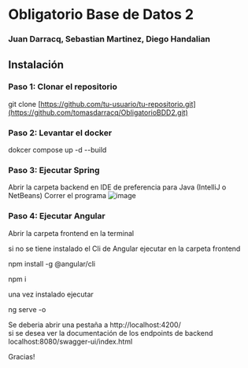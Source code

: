 # Obligatorio Base de Datos 2
###   Juan Darracq, Sebastian Martinez, Diego Handalian
## Instalación

### Paso 1: Clonar el repositorio

git clone [https://github.com/tu-usuario/tu-repositorio.git](https://github.com/tomasdarracq/ObligatorioBDD2.git)

### Paso 2: Levantar el docker
dokcer compose up -d --build

### Paso 3: Ejecutar Spring
Abrir la carpeta backend en IDE de preferencia para Java (IntelliJ o NetBeans)
Correr el programa
![image](https://github.com/tomasdarracq/ObligatorioBDD2/assets/110825915/31688cdf-a596-4ef8-acc9-a9bbd082f810)

### Paso 4: Ejecutar Angular
Abrir la carpeta frontend en la terminal<br />

si no se tiene instalado el Cli de Angular ejecutar en la carpeta frontend <br />

npm install -g @angular/cli <br />

npm i  <br />

una vez instalado ejecutar <br />

ng serve -o <br />

Se deberia abrir una pestaña a http://localhost:4200/  <br />
si se desea ver la documentación de los endpoints de backend localhost:8080/swagger-ui/index.html <br />

Gracias!<br />
